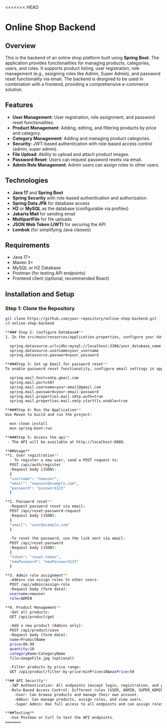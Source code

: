 <<<<<<< HEAD
# Online Shop Backend

## Overview
This is the backend of an online shop platform built using **Spring Boot**. The application provides functionalities for managing products, categories, users, and roles. It supports product listing, user registration, role management (e.g., assigning roles like Admin, Super Admin), and password reset functionality via email. The backend is designed to be used in combination with a frontend, providing a comprehensive e-commerce solution.

## Features
- **User Management**: User registration, role assignment, and password reset functionalities.
- **Product Management**: Adding, editing, and filtering products by price and category.
- **Category Management**: Adding and managing product categories.
- **Security**: JWT-based authentication with role-based access control (admin, super admin).
- **File Upload**: Ability to upload and attach product images.
- **Password Reset**: Users can request password resets via email.
- **Admin Role Management**: Admin users can assign roles to other users.

## Technologies
- **Java 17** and **Spring Boot**
- **Spring Security** with role-based authentication and authorization
- **Spring Data JPA** for database access
- **H2** or **MySQL** as the database (configurable via profiles)
- **Jakarta Mail** for sending email
- **MultipartFile** for file uploads
- **JSON Web Token (JWT)** for securing the API
- **Lombok** (for simplifying Java classes)
  
## Requirements
- Java 17+
- Maven 3+
- MySQL or H2 Database
- Postman (for testing API endpoints)
- Frontend client (optional, recommended React)

## Installation and Setup

### Step 1: Clone the Repository
```bash
git clone https://github.com/your-repository/online-shop-backend.git
cd online-shop-backend

**### Step 2: Configure Database#**
1. In the src/main/resources/application.properties, configure your database connection:

  spring.datasource.url=jdbc:mysql://localhost:3306/your_database_name
  spring.datasource.username=your_username
  spring.datasource.password=your_password

**###Step 3: Set up Email for password reset**
To enable password reset functionality, configure email settings in application.properties:

  spring.mail.host=smtp.gmail.com
  spring.mail.port=587
  spring.mail.username=your-email@gmail.com
  spring.mail.password=your-email-password
  spring.mail.properties.mail.smtp.auth=true
  spring.mail.properties.mail.smtp.starttls.enable=true

**###Step 4: Run the Application**
Use Maven to build and run the project:

  mvn clean install
  mvn spring-boot:run

**###Step 5: Access the api**
 - The API will be available at http://localhost:8080.

**##Usage**
**1. User registration**
  - To register a new user, send a POST request to:
  POST /api/auth/register
  -Request body (JSON):
  {
  "username": "newuser",
  "email": "newuser@example.com",
  "password": "password123"
  }

**2. Password reset**
  -Request password reset via email:
  POST /api/reset-password-request
  -Request body (JSON):
  {
  "email": "user@example.com"
  }

  -To reset the password, use the link sent via email:
  POST /api/reset-password
  -Request body (JSON):
  {
  "token": "reset-token",
  "newPassword": "newPassword123"
  }

**3. Admin role assignment**
  -Admins can assign roles to other users:
  POST /api/admin/assign-role
  -Request body (form data):
  username=newuser
  role=ADMIN

**4. Product Management**
  -Get all products:
  GET /api/product/get

  -Add a new product (Admins only):
  POST /api/product/save
  -Request body (form data):
  name=ProductName
  price=99.99
  quantity=10
  categoryName=CategoryName
  file=imageFile.jpg (optional)

  -Filter products by price range:
  GET /api/product/filter-by-price?minPrice=10&maxPrice=50

**## API Security**
  -JWT Authentication: All endpoints (except login, registration, and password reset) are secured using JWT tokens.
  -Role-Based Access Control: Different roles (USER, ADMIN, SUPER_ADMIN) have different levels of access to the API.
    -User: Can browse products and manage their own account.
    -Admin: Can manage products, assign roles, and view users.
    -Super Admin: Has full access to all endpoints and can assign roles.

**##Testing**
  -Use Postman or Curl to test the API endpoints.
=======

